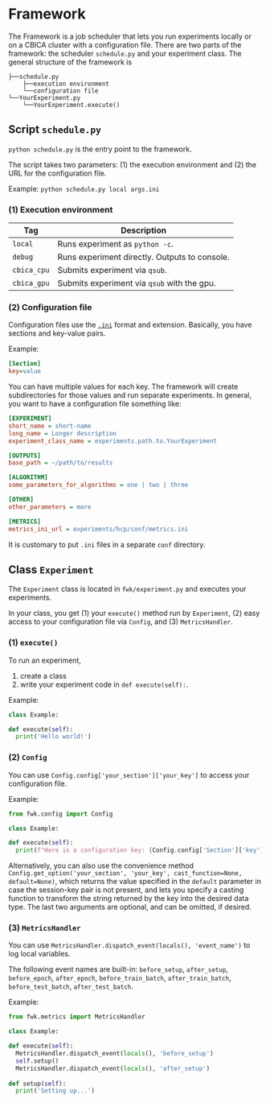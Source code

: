 # Framework

The Framework is a job scheduler that lets you run experiments locally or on a CBICA cluster with a configuration file. There are two parts of the framework: the scheduler `schedule.py` and your experiment class. The general structure of the framework is
```
├──schedule.py
    ├──execution environment
    └──configuration file
└──YourExperiment.py
    └──YourExperiment.execute()
```

## Script `schedule.py`

`python schedule.py` is the entry point to the framework.

The script takes two parameters: (1) the execution environment and (2) the URL for the configuration file.

Example: `python schedule.py local args.ini`

### (1) Execution environment

| Tag         | Description |
|-------------|-------------|
| `local`     | Runs experiment as `python -c`. |
| `debug`     | Runs experiment directly. Outputs to console. |
| `cbica_cpu` | Submits experiment via `qsub`. |
| `cbica_gpu` | Submits experiment via `qsub` with the gpu. |

### (2) Configuration file

Configuration files use the [`.ini`](https://en.wikipedia.org/wiki/INI_file) format and extension. Basically, you have sections and key-value pairs.

Example:
``` ini
[Section]
key=value
```

You can have multiple values for each key. The framework will create subdirectories for those values and run separate experiments. In general, you want to have a configuration file something like:
``` ini
[EXPERIMENT]
short_name = short-name
long_name = Longer description
experiment_class_name = experiments.path.to.YourExperiment

[OUTPUTS]
base_path = ~/path/to/results

[ALGORITHM]
some_parameters_for_algorithms = one | two | three

[OTHER]
other_parameters = more

[METRICS]
metrics_ini_url = experiments/hcp/conf/metrics.ini
```

It is customary to put `.ini` files in a separate `conf` directory.

## Class `Experiment`

The `Experiment` class is located in `fwk/experiment.py` and executes your experiments.

In your class, you get (1) your `execute()` method run by `Experiment`, (2) easy access to your configuration file via `Config`, and (3) `MetricsHandler`.

### (1) `execute()`

To run an experiment,
1. create a class
2. write your experiment code in `def execute(self):`.

Example:
``` python
class Example:

def execute(self):
  print('Hello world!')
```

### (2) `Config`

You can use `Config.config['your_section']['your_key']` to access your configuration file.

Example:
``` python
from fwk.config import Config

class Example:

def execute(self):
  print(f"Here is a configuration key: {Config.config['Section']['key']}")
```

Alternatively, you can also use the convenience method `Config.get_option('your_section', 'your_key', cast_function=None, default=None)`, which returns the value specified in the `default` parameter in case the session-key pair is not present, and lets you specify a casting function to transform the string returned by the key into the desired data type. The last two arguments are optional, and can be omitted, if desired.

### (3) `MetricsHandler`

You can use `MetricsHandler.dispatch_event(locals(), 'event_name')` to log local variables.

The following event names are built-in: `before_setup`, `after_setup`, `before_epoch`, `after_epoch`, `before_train_batch`, `after_train_batch`, `before_test_batch`, `after_test_batch`.

Example:
``` python
from fwk.metrics import MetricsHandler

class Example:

def execute(self):
  MetricsHandler.dispatch_event(locals(), 'before_setup')
  self.setup()
  MetricsHandler.dispatch_event(locals(), 'after_setup')
  
def setup(self):
  print('Setting up...')
```
